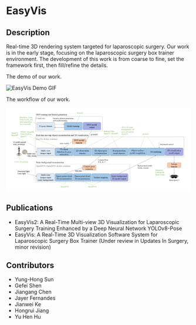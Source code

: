 # EasyVis
## Description
Real-time 3D rendering system targeted for laparoscopic surgery. Our work is in the early stage, focusing on the laparoscopic surgery box trainer environment. The development of this work is from coarse to fine, set the framework first, then fill/refine the details.

The demo of our work.

![EasyVis Demo GIF](https://github.com/Yunghong/EasyVis/blob/main/easyvis%20demo.gif)

The workflow of our work.

![Project Logo](https://github.com/Yunghong/EasyVis/blob/main/easyvisPipelineV2.png)

## Publications
* EasyVis2: A Real-Time Multi-view 3D Visualization for Laparoscopic Surgery Training Enhanced by a Deep Neural Network YOLOv8-Pose
* EasyVis: A Real-Time 3D Visualization Software System for Laparoscopic Surgery Box Trainer (Under review in Updates In Surgery, minor revision)

## Contributors

- Yung-Hong Sun
- Gefei Shen
- Jiangang Chen
- Jayer Fernandes
- Jianwei Ke
- Hongrui Jiang
- Yu Hen Hu
